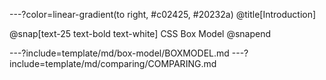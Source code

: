 ---?color=linear-gradient(to right, #c02425, #20232a)
@title[Introduction]

@snap[text-25 text-bold text-white]
CSS Box Model
@snapend

---?include=template/md/box-model/BOXMODEL.md
---?include=template/md/comparing/COMPARING.md
